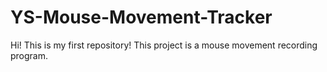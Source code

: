 # YS-Mouse-Movement-Tracker
Hi! This is my first repository! This project is a mouse movement recording program.

